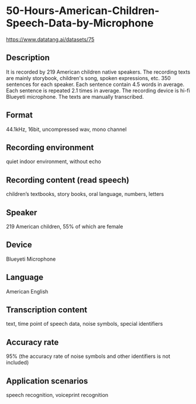 # 50-Hours-American-Children-Speech-Data-by-Microphone
https://www.datatang.ai/datasets/75

## Description
It is recorded by 219 American children native speakers. The recording texts are mainly storybook, children's song, spoken expressions, etc. 350 sentences for each speaker. Each sentence contain 4.5 words in average. Each sentence is repeated 2.1 times in average. The recording device is hi-fi Blueyeti microphone. The texts are manually transcribed.

## Format
44.1kHz, 16bit, uncompressed wav, mono channel

## Recording environment
quiet indoor environment, without echo

## Recording content (read speech)
children’s textbooks, story books, oral language, numbers, letters

## Speaker
219 American children, 55% of which are female

## Device
Blueyeti Microphone

## Language
American English

## Transcription content
text, time point of speech data, noise symbols, special identifiers

## Accuracy rate
95% (the accuracy rate of noise symbols and other identifiers is not included)

## Application scenarios
speech recognition, voiceprint recognition
